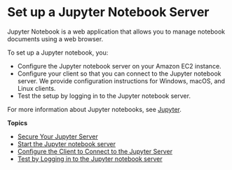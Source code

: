 # Set up a Jupyter Notebook Server<a name="setup-jupyter"></a>

Jupyter Notebook is a web application that allows you to manage notebook documents using a web browser\. 

To set up a Jupyter notebook, you:
+ Configure the Jupyter notebook server on your Amazon EC2 instance\.
+ Configure your client so that you can connect to the Jupyter notebook server\. We provide configuration instructions for Windows, macOS, and Linux clients\.
+ Test the setup by logging in to the Jupyter notebook server\.

For more information about Jupyter notebooks, see [Jupyter](http://jupyter.org/)\. 

**Topics**
+ [Secure Your Jupyter Server](setup-jupyter-config.md)
+ [Start the Jupyter notebook server](setup-jupyter-start-server.md)
+ [Configure the Client to Connect to the Jupyter Server](setup-jupyter-configure-client.md)
+ [Test by Logging in to the Jupyter notebook server](setup-jupyter-login.md)